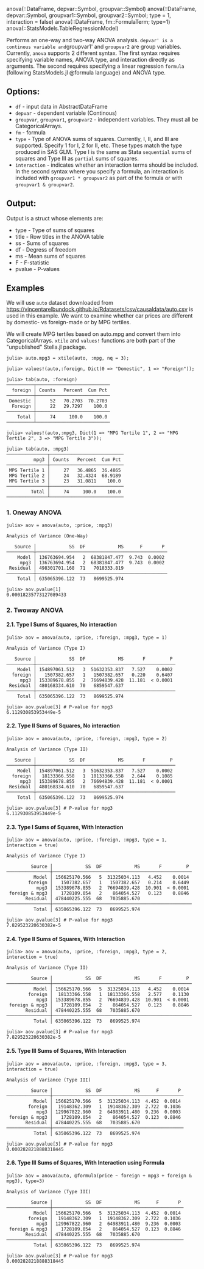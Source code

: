 anova(::DataFrame, depvar::Symbol, groupvar::Symbol) anova(::DataFrame, depvar::Symbol, groupvar1::Symbol, groupvar2::Symbol; type = 1, interaction = false) anova(::DataFrame, fm::FormulaTerm; type=1) anova(::StatsModels.TableRegressionModel)

Performs an one-way and two-way ANOVA analysis. `depvar' is a continous variable and`groupvar1' and `groupvar2` are group variables. Currently, `anova` supports 2 different syntax. The first syntax requires specifying variable names, ANOVA type, and interaction directly as arguments. The second requires specifying a linear regression `formula`  (following StatsModels.jl @formula language) and ANOVA type. 

## Options:

  * `df` - input data in AbstractDataFrame
  * `depvar` - dependent variable (Continous)
  * `groupvar`, `groupvar1`, `groupvar2` - independent variables. They must all be CategoricalArrays.
  * `fm` - formula
  * `type` - Type of ANOVA sums of squares. Currently, I, II, and III are supported. Specify 1 for I, 2 for II, etc.    These types match the type produced in SAS GLM. Type I is the same as Stata `sequential` sums of squares and Type III   as `partial` sums of squares.
  * `interaction` - indicates whether an interaction terms should be included. In the second syntax where you specify a formula,   an interaction is included with `groupvar1 * groupvar2` as part of the formula or with `groupvar1 & groupvar2`.

## Output:

Output is a struct whose elements are:

  * type - Type of sums of squares
  * title - Row titles in the ANOVA table
  * ss - Sums of squares
  * df - Degress of freedom
  * ms - Mean sums of squares
  * F - F-statistic
  * pvalue - P-values

## Examples

We will use `auto` dataset downloaded from https://vincentarelbundock.github.io/Rdatasets/csv/causaldata/auto.csv is used in this example. We want to examine whether car prices are different by domestic- vs foreign-made or by MPG tertiles.

We will create MPG tertiles based on auto.mpg and convert them into CategoricalArrays. `xtile` and `values!` functions are both part of the "unpublished" Stella.jl package.

```
julia> auto.mpg3 = xtile(auto, :mpg, nq = 3);

julia> values!(auto,:foreign, Dict(0 => "Domestic", 1 => "Foreign"));

julia> tab(auto, :foreign)
──────────┬───────────────────────────
  foreign │ Counts   Percent  Cum Pct 
──────────┼───────────────────────────
 Domestic │     52   70.2703  70.2703
  Foreign │     22   29.7297    100.0
──────────┼───────────────────────────
    Total │     74     100.0    100.0
──────────┴───────────────────────────

julia> values!(auto,:mpg3, Dict(1 => "MPG Tertile 1", 2 => "MPG Tertile 2", 3 => "MPG Tertile 3"));

julia> tab(auto, :mpg3)
───────────────┬───────────────────────────
          mpg3 │ Counts   Percent  Cum Pct 
───────────────┼───────────────────────────
 MPG Tertile 1 │     27   36.4865  36.4865
 MPG Tertile 2 │     24   32.4324  68.9189
 MPG Tertile 3 │     23   31.0811    100.0
───────────────┼───────────────────────────
         Total │     74     100.0    100.0
───────────────┴───────────────────────────
```

### 1. Oneway ANOVA

```
julia> aov = anova(auto, :price, :mpg3)

Analysis of Variance (One-Way)

   Source │            SS  DF            MS      F       P 
──────────┼────────────────────────────────────────────────
    Model │ 136763694.954   2  68381847.477  9.743  0.0002
     mpg3 │ 136763694.954   2  68381847.477  9.743  0.0002
 Residual │ 498301701.168  71   7018333.819
──────────┼────────────────────────────────────────────────
    Total │ 635065396.122  73   8699525.974

julia> aov.pvalue[1]
0.00018235773127089433
```

### 2. Twoway ANOVA

#### 2.1. Type I Sums of Squares, No interaction

```
julia> aov = anova(auto, :price, :foreign, :mpg3, type = 1)

Analysis of Variance (Type I)

   Source │            SS  DF            MS       F         P 
──────────┼───────────────────────────────────────────────────
    Model │ 154897061.512   3  51632353.837   7.527    0.0002
  foreign │   1507382.657   1   1507382.657   0.220    0.6407
     mpg3 │ 153389678.855   2  76694839.428  11.181  < 0.0001
 Residual │ 480168334.610  70   6859547.637
──────────┼───────────────────────────────────────────────────
    Total │ 635065396.122  73   8699525.974

julia> aov.pvalue[3] # P-value for mpg3
6.112930853953449e-5
```

#### 2.2. Type II Sums of Squares, No interaction

```
julia> aov = anova(auto, :price, :foreign, :mpg3, type = 2)

Analysis of Variance (Type II)

   Source │            SS  DF            MS       F         P 
──────────┼───────────────────────────────────────────────────
    Model │ 154897061.512   3  51632353.837   7.527    0.0002
  foreign │  18133366.558   1  18133366.558   2.644    0.1085
     mpg3 │ 153389678.855   2  76694839.428  11.181  < 0.0001
 Residual │ 480168334.610  70   6859547.637
──────────┼───────────────────────────────────────────────────
    Total │ 635065396.122  73   8699525.974

julia> aov.pvalue[3] # P-value for mpg3
6.112930853953449e-5
```

#### 2.3. Type I Sums of Squares, With Interaction

```
julia> aov = anova(auto, :price, :foreign, :mpg3, type = 1, interaction = true)

Analysis of Variance (Type I)

         Source │            SS  DF            MS       F         P 
────────────────┼───────────────────────────────────────────────────
          Model │ 156625170.566   5  31325034.113   4.452    0.0014
        foreign │   1507382.657   1   1507382.657   0.214    0.6449
           mpg3 │ 153389678.855   2  76694839.428  10.901  < 0.0001
 foreign & mpg3 │   1728109.054   2    864054.527   0.123    0.8846
       Residual │ 478440225.555  68   7035885.670
────────────────┼───────────────────────────────────────────────────
          Total │ 635065396.122  73   8699525.974

julia> aov.pvalue[3] # P-value for mpg3
7.829523220630382e-5
```

#### 2.4. Type II Sums of Squares, With Interaction

```
julia> aov = anova(auto, :price, :foreign, :mpg3, type = 2, interaction = true)

Analysis of Variance (Type II)

         Source │            SS  DF            MS       F         P 
────────────────┼───────────────────────────────────────────────────
          Model │ 156625170.566   5  31325034.113   4.452    0.0014
        foreign │  18133366.558   1  18133366.558   2.577    0.1130
           mpg3 │ 153389678.855   2  76694839.428  10.901  < 0.0001
 foreign & mpg3 │   1728109.054   2    864054.527   0.123    0.8846
       Residual │ 478440225.555  68   7035885.670
────────────────┼───────────────────────────────────────────────────
          Total │ 635065396.122  73   8699525.974

julia> aov.pvalue[3] # P-value for mpg3
7.829523220630382e-5
```

#### 2.5. Type III Sums of Squares, With Interaction

```
julia> aov = anova(auto, :price, :foreign, :mpg3, type = 3, interaction = true)

Analysis of Variance (Type III)

         Source │            SS  DF            MS      F       P 
────────────────┼────────────────────────────────────────────────
          Model │ 156625170.566   5  31325034.113  4.452  0.0014
        foreign │  19148362.309   1  19148362.309  2.722  0.1036
           mpg3 │ 129967822.960   2  64983911.480  9.236  0.0003
 foreign & mpg3 │   1728109.054   2    864054.527  0.123  0.8846
       Residual │ 478440225.555  68   7035885.670
────────────────┼────────────────────────────────────────────────
          Total │ 635065396.122  73   8699525.974

julia> aov.pvalue[3] # P-value for mpg3
0.0002828218888318445
```

#### 2.6. Type III Sums of Squares, With Interaction using Formula

```
julia> aov = anova(auto, @formula(price ~ foreign + mpg3 + foreign & mpg3), type=3)

Analysis of Variance (Type III)

         Source │            SS  DF            MS      F       P 
────────────────┼────────────────────────────────────────────────
          Model │ 156625170.566   5  31325034.113  4.452  0.0014
        foreign │  19148362.309   1  19148362.309  2.722  0.1036
           mpg3 │ 129967822.960   2  64983911.480  9.236  0.0003
 foreign & mpg3 │   1728109.054   2    864054.527  0.123  0.8846
       Residual │ 478440225.555  68   7035885.670
────────────────┼────────────────────────────────────────────────
          Total │ 635065396.122  73   8699525.974

julia> aov.pvalue[3] # P-value for mpg3
0.0002828218888318445
```
